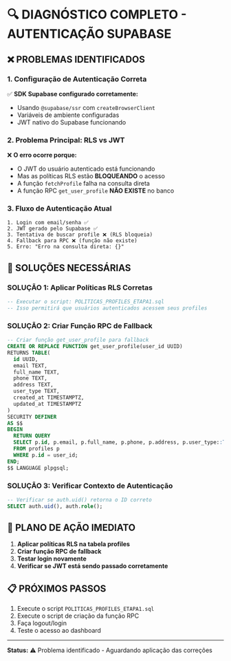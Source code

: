 # 🔍 DIAGNÓSTICO COMPLETO - AUTENTICAÇÃO SUPABASE

## ❌ PROBLEMAS IDENTIFICADOS

### 1. **Configuração de Autenticação Correta**
✅ **SDK Supabase configurado corretamente:**
- Usando `@supabase/ssr` com `createBrowserClient`
- Variáveis de ambiente configuradas
- JWT nativo do Supabase funcionando

### 2. **Problema Principal: RLS vs JWT**
❌ **O erro ocorre porque:**
- O JWT do usuário autenticado está funcionando
- Mas as políticas RLS estão **BLOQUEANDO** o acesso
- A função `fetchProfile` falha na consulta direta
- A função RPC `get_user_profile` **NÃO EXISTE** no banco

### 3. **Fluxo de Autenticação Atual**
```
1. Login com email/senha ✅
2. JWT gerado pelo Supabase ✅
3. Tentativa de buscar profile ❌ (RLS bloqueia)
4. Fallback para RPC ❌ (função não existe)
5. Erro: "Erro na consulta direta: {}"
```

## 🔧 SOLUÇÕES NECESSÁRIAS

### **SOLUÇÃO 1: Aplicar Políticas RLS Corretas**
```sql
-- Executar o script: POLITICAS_PROFILES_ETAPA1.sql
-- Isso permitirá que usuários autenticados acessem seus profiles
```

### **SOLUÇÃO 2: Criar Função RPC de Fallback**
```sql
-- Criar função get_user_profile para fallback
CREATE OR REPLACE FUNCTION get_user_profile(user_id UUID)
RETURNS TABLE(
  id UUID,
  email TEXT,
  full_name TEXT,
  phone TEXT,
  address TEXT,
  user_type TEXT,
  created_at TIMESTAMPTZ,
  updated_at TIMESTAMPTZ
)
SECURITY DEFINER
AS $$
BEGIN
  RETURN QUERY
  SELECT p.id, p.email, p.full_name, p.phone, p.address, p.user_type::TEXT, p.created_at, p.updated_at
  FROM profiles p
  WHERE p.id = user_id;
END;
$$ LANGUAGE plpgsql;
```

### **SOLUÇÃO 3: Verificar Contexto de Autenticação**
```sql
-- Verificar se auth.uid() retorna o ID correto
SELECT auth.uid(), auth.role();
```

## 🚀 PLANO DE AÇÃO IMEDIATO

1. **Aplicar políticas RLS na tabela profiles**
2. **Criar função RPC de fallback**
3. **Testar login novamente**
4. **Verificar se JWT está sendo passado corretamente**

## 📋 PRÓXIMOS PASSOS

1. Execute o script `POLITICAS_PROFILES_ETAPA1.sql`
2. Execute o script de criação da função RPC
3. Faça logout/login
4. Teste o acesso ao dashboard

---
**Status:** ⚠️ Problema identificado - Aguardando aplicação das correções